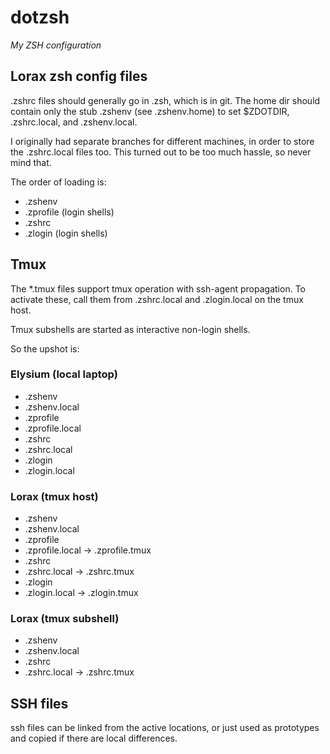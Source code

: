 dotzsh
======

_My ZSH configuration_

Lorax zsh config files
----------------------

.zshrc files should generally go in .zsh, which is in git.  The home dir should contain only the stub .zshenv (see .zshenv.home) to set $ZDOTDIR, .zshrc.local, and .zshenv.local.

I originally had separate branches for different machines, in order to store the .zshrc.local files too.  This turned out to be too much hassle, so never mind that.

The order of loading is:

 * .zshenv
 * .zprofile (login shells)
 * .zshrc
 * .zlogin (login shells)

Tmux
----

The *.tmux files support tmux operation with ssh-agent propagation.  To activate these, call them from .zshrc.local and .zlogin.local on the tmux host.

Tmux subshells are started as interactive non-login shells.

So the upshot is:

### Elysium (local laptop)

 * .zshenv
 * .zshenv.local
 * .zprofile
 * .zprofile.local
 * .zshrc
 * .zshrc.local
 * .zlogin
 * .zlogin.local

### Lorax (tmux host)

 * .zshenv
 * .zshenv.local
 * .zprofile
 * .zprofile.local -> .zprofile.tmux
 * .zshrc
 * .zshrc.local -> .zshrc.tmux
 * .zlogin
 * .zlogin.local -> .zlogin.tmux


### Lorax (tmux subshell)

 * .zshenv
 * .zshenv.local
 * .zshrc
 * .zshrc.local -> .zshrc.tmux


SSH files
---------

ssh files can be linked from the active locations, or just used as prototypes and copied if there are local differences.



